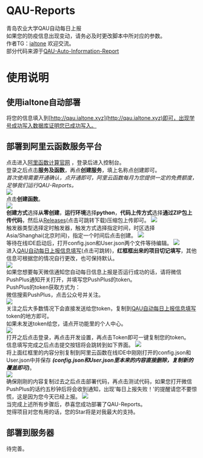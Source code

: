 # QAU-Reports
青岛农业大学QAU自动每日上报  
如果您的防疫信息出现变动，请务必及时更改脚本中所对应的参数。  
作者TG：[ialtone](https://t.me/ialtone)  欢迎交流。  
部分代码来源于[QAU-Auto-Information-Report](https://github.com/alexhoshina/QAU-Auto-Information-Report)

# 使用说明
## 使用ialtone自动部署
将您的信息填入到[http://qau.ialtone.xyz](http://qau.ialtone.xyz)即可，出现学号成功写入数据库证明您已成功写入。
## 部署到阿里云函数服务平台
点击进入[阿里函数计算官网](https://fcnext.console.aliyun.com/overview)
，登录后进入控制台。  
登录之后点击**服务及函数**，再点**创建服务**，填上名称点创建即可。  
*首次使用需要开通确认，点开通即可，阿里云函数每月为您提供一定的免费额度，足够我们运行QAU-Reports。*  
![](https://cdn.staticaly.com/gh/ialtone/ialtone@master/图床20220917150818.png)  
点击**创建函数**。  
![](https://cdn.staticaly.com/gh/ialtone/ialtone@master/图床20220917151446.png)  
**创建方式**选择**从零创建**，**运行环境**选择**python**，**代码上传方式**选择**通过ZIP包上传代码**，然后从[Releases](https://github.com/ialtone/QAU-Reports/releases/download/1.0/QAU-Reports1.0.zip)(点击可跳转下载)压缩包上传即可。
![](https://cdn.staticaly.com/gh/ialtone/ialtone@master/图床20220917151707.png)  
触发器类型选择定时触发器，触发方式选择指定时间，时区选择Asia/Shanghai(北京时间)，指定一个时间后点击创建。
![](https://cdn.staticaly.com/gh/ialtone/ialtone@master/图床20220917152051.png)  
等待在线IDE启动后，打开config.json和User.json两个文件等待编辑。
![](https://cdn.staticaly.com/gh/ialtone/ialtone@master/图床20220917152458.png)  
进入[QAU自动每日上报信息填写](http://qau.ialtone.xyz:8080/)(点击可跳转)，**红框框出来的项目切记填写**，其他信息可根据您的情况自行更改，也可保持默认。  
![](https://cdn.staticaly.com/gh/ialtone/ialtone@master/图床20220917152612.png)  
如果您想要每天微信通知您自动每日信息上报是否运行成功的话，请将微信PushPlus通知开关打开，并填写您PushPlus的token。  
PushPlus的token获取方式为：  
微信搜索PushPlus，点击公众号并关注。  
![](https://cdn.staticaly.com/gh/ialtone/ialtone@master/图床20220917153008.png)  
关注之后大多数情况下会直接发送给您token，复制到[QAU自动每日上报信息填写](http://qau.ialtone.xyz:8080/)token的地方即可。  
如果未发送token给您，请点开功能里的个人中心。  
![](https://cdn.staticaly.com/gh/ialtone/ialtone@master/图床20220917153240.png)  
打开之后点击登录，再点击开发设置，再点击Token即可一键复制您的token。  
信息填写完成之后点击提交按钮将会跳转到如下界面。
![](https://cdn.staticaly.com/gh/ialtone/ialtone@master/图床20220917154148.png)  
将上面红框里的内容分别复制到阿里云函数在线IDE中刚刚打开的config.json和User.json中并保存 ***(config.json和User.json里本来的内容直接删除，复制新的覆盖即可)***。  
![](https://cdn.staticaly.com/gh/ialtone/ialtone@master/图床20220917154453.png)  
确保刚刚的内容复制过去之后点击部署代码，再点击测试代码，如果您打开微信PushPlus的话约五秒钟后将会收到通知，出现'每日上报失败！'的提醒请您不要惊慌，这是因为您今天已经上报。
![](https://cdn.staticaly.com/gh/ialtone/ialtone@master/图床20220917154642.png)  
当完成上述所有步骤后，恭喜您成功部署了QAU-Reports。  
觉得项目对您有用的话，您的Star将是对我最大的支持。  
## 部署到服务器  
待完善。
